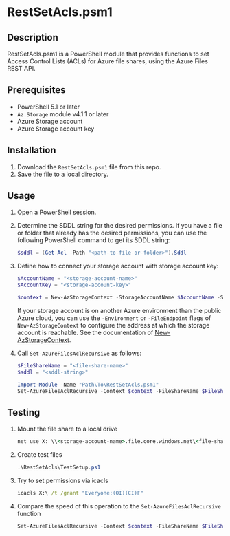 # RestSetAcls.psm1

## Description

RestSetAcls.psm1 is a PowerShell module that provides functions to set Access Control Lists (ACLs) for Azure file shares, using the Azure Files REST API.

## Prerequisites

- PowerShell 5.1 or later
- `Az.Storage` module v4.1.1 or later
- Azure Storage account
- Azure Storage account key

## Installation

1. Download the `RestSetAcls.psm1` file from this repo.
2. Save the file to a local directory.

## Usage

1. Open a PowerShell session.
1. Determine the SDDL string for the desired permissions. If you have a file or folder that already has the desired permissions, you can use the following PowerShell command to get its SDDL string:

   ```powershell
   $sddl = (Get-Acl -Path "<path-to-file-or-folder>").Sddl
   ```
1. Define how to connect your storage account with storage account key:

   ```powershell
   $AccountName = "<storage-account-name>"
   $AccountKey = "<storage-account-key>"

   $context = New-AzStorageContext -StorageAccountName $AccountName -StorageAccountKey $AccountKey
   ```

   If your storage account is on another Azure environment than the public Azure cloud, you can use the `-Environment` or `-FileEndpoint` flags of `New-AzStorageContext` to configure the address at which the storage account is reachable. See the documentation of [New-AzStorageContext](https://learn.microsoft.com/en-us/powershell/module/az.storage/new-azstoragecontext).
   
1. Call `Set-AzureFilesAclRecursive` as follows:

   ```powershell
   $FileShareName = "<file-share-name>"
   $sddl = "<sddl-string>"
   
   Import-Module -Name "Path\To\RestSetAcls.psm1"
   Set-AzureFilesAclRecursive -Context $context -FileShareName $FileShareName -FilePath "/" -SddlPermission $sddl
   ```

## Testing

1. Mount the file share to a local drive

   ```cmd
   net use X: \\<storage-account-name>.file.core.windows.net\<file-share-name> /u:<storage-account-name> <storage-account-key>
   ```

2. Create test files

    ```powershell
    .\RestSetAcls\TestSetup.ps1
    ```

3. Try to set permissions via icacls

    ```cmd
    icacls X:\ /t /grant "Everyone:(OI)(CI)F"
    ```

4. Compare the speed of this operation to the `Set-AzureFilesAclRecursive` function

    ```powershell
    Set-AzureFilesAclRecursive -Context $context -FileShareName $FileShareName -FilePath "/" -SddlPermission $sddl
    ```
